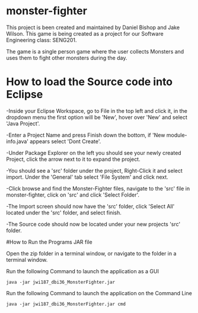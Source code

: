 # monster-fighter

This project is been created and maintained by Daniel Bishop and Jake Wilson. 
This game is being created as a project for our Software Engineering class: SENG201.

The game is a single person game where the user collects Monsters and uses them to fight other monsters during the day.


# How to load the Source code into Eclipse

-Inside your Eclipse Workspace, go to File in the top left and click it, in the dropdown menu the first option will be 'New', hover over 'New' and select 'Java Project'. 

-Enter a Project Name and press Finish down the bottom, if 'New module-info.java' appears select 'Dont Create'.

-Under Package Explorer on the left you should see your newly created Project, click the arrow next to it to expand the project. 

-You should see a 'src' folder under the project, Right-Click it and select import. Under the 'General' tab select 'File System' and click next. 

-Click browse and find the Monster-Fighter files, navigate to the 'src' file in monster-fighter, click on 'src' and click 'Select Folder'.

-The Import screen should now have the 'src' folder, click 'Select All' located under the 'src' folder, and select finish. 

-The Source code should now be located under your new projects 'src' folder.


#How to Run the Programs JAR file

Open the zip folder in a terminal window, or navigate to the folder in a terminal window.

Run the following Command to launch the application as a GUI

	java -jar jwi187_dbi36_MonsterFighter.jar

Run the following Command to launch the application on the Command Line

	java -jar jwi187_dbi36_MonsterFighter.jar cmd
